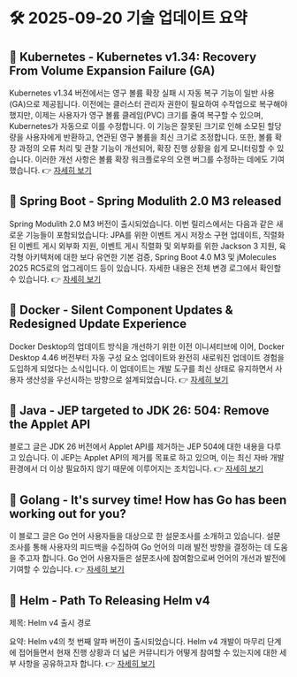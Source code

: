 # 🛠️ 2025-09-20 기술 업데이트 요약

## 🔹 Kubernetes - Kubernetes v1.34: Recovery From Volume Expansion Failure (GA)
Kubernetes v1.34 버전에서는 영구 볼륨 확장 실패 시 자동 복구 기능이 일반 사용(GA)으로 제공됩니다. 이전에는 클러스터 관리자 권한이 필요하여 수작업으로 복구해야 했지만, 이제는 사용자가 영구 볼륨 클레임(PVC) 크기를 줄여 복구할 수 있으며, Kubernetes가 자동으로 이를 수정합니다. 이 기능은 잘못된 크기로 인해 소모된 할당량을 사용자에게 반환하고, 연관된 영구 볼륨을 최신 크기로 조정합니다. 또한, 볼륨 확장 과정의 오류 처리 및 관찰 기능이 개선되어, 확장 진행 상황을 쉽게 모니터링할 수 있습니다. 이러한 개선 사항은 볼륨 확장 워크플로우의 오랜 버그를 수정하는 데에도 기여했습니다.
👉 [자세히 보기](https://kubernetes.io/blog/2025/09/19/kubernetes-v1-34-recover-expansion-failure/)

## 🔹 Spring Boot - Spring Modulith 2.0 M3 released
Spring Modulith 2.0 M3 버전이 출시되었습니다. 이번 릴리스에서는 다음과 같은 새로운 기능들이 포함되었습니다: JPA를 위한 이벤트 게시 저장소 구현 업데이트, 직렬화된 이벤트 게시 외부화 지원, 이벤트 게시 직렬화 및 외부화를 위한 Jackson 3 지원, 육각형 아키텍처에 대한 보다 유연한 기본 검증, Spring Boot 4.0 M3 및 jMolecules 2025 RC5로의 업그레이드 등이 있습니다. 자세한 내용은 전체 변경 로그에서 확인할 수 있습니다.
👉 [자세히 보기](https://spring.io/blog/2025/09/19/spring-modulith-2-0-m3-released)

## 🔹 Docker - Silent Component Updates & Redesigned Update Experience
Docker Desktop의 업데이트 방식을 개선하기 위한 이전 이니셔티브에 이어, Docker Desktop 4.46 버전부터 자동 구성 요소 업데이트와 완전히 새로워진 업데이트 경험을 도입하게 되었다는 소식입니다. 이 업데이트는 개발 도구를 최신 상태로 유지하면서 사용자 생산성을 우선시하는 방향으로 설계되었습니다.
👉 [자세히 보기](https://www.docker.com/blog/docker-desktop-silent-component-updates/)

## 🔹 Java - JEP targeted to JDK 26: 504: Remove the Applet API
블로그 글은 JDK 26 버전에서 Applet API를 제거하는 JEP 504에 대한 내용을 다루고 있습니다. 이 JEP는 Applet API의 제거를 목표로 하고 있으며, 이는 최신 자바 개발 환경에서 더 이상 필요하지 않기 때문에 이루어지는 조치입니다.
👉 [자세히 보기](https://inside.java/2025/09/19/jep504-target-jdk26/)

## 🔹 Golang - It's survey time! How has Go has been working out for you?
이 블로그 글은 Go 언어 사용자들을 대상으로 한 설문조사를 소개하고 있습니다. 설문조사를 통해 사용자의 피드백을 수집하여 Go 언어의 미래 발전 방향을 결정하는 데 도움을 주고자 합니다. Go 언어 사용자들은 설문조사에 참여함으로써 언어의 개선과 발전에 기여할 수 있습니다.
👉 [자세히 보기](https://go.dev/blog/survey2025-announce)

## 🔹 Helm - Path To Releasing Helm v4
제목: Helm v4 출시 경로

요약: Helm v4의 첫 번째 알파 버전이 출시되었습니다. Helm v4 개발이 마무리 단계에 접어들면서 현재 진행 상황과 더 넓은 커뮤니티가 어떻게 참여할 수 있는지에 대한 세부 사항을 공유하고자 합니다.
👉 [자세히 보기](https://helm.sh/blog/path-to-helm-v4/)

